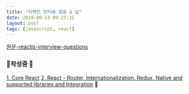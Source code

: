 ```yaml
---
title: "리액트 인터뷰 질문 & 답"
date: 2019-08-13 09:27:31
layout: post
tags: [javascript, react]
---
```


[원문-reactjs-interview-questions](https://github.com/sudheerj/reactjs-interview-questions)

### 🚧작성중 🚧

[1. Core React](/2019/08/20/reactjs-interview-questions-1/)
[2. React - Router, Internationalization, Redux, Native and supported libraries and Integration](/2019/08/21/reactjs-interview-questions-2/)

